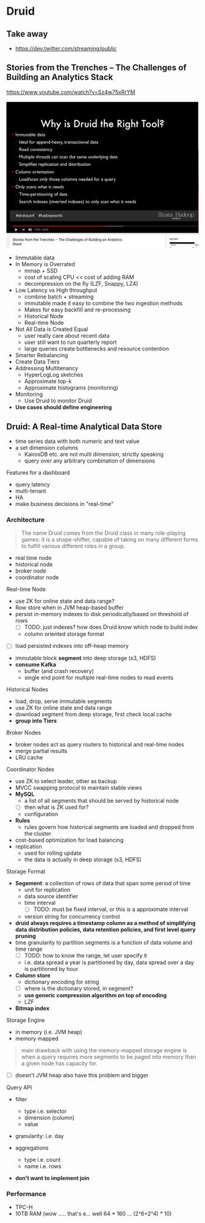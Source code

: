 # Druid

## Take away

- https://dev.twitter.com/streaming/public

## Stories from the Trenches – The Challenges of Building an Analytics Stack

https://www.youtube.com/watch?v=Sz4w75xRrYM

![druid](druid.png)

- Immutable data
- In Memory is Overrated
  - mmap + SSD
  - cost of scaling CPU << cost of adding RAM
  - decompression on the fly (LZF, Snappy, LZ4)
- Low Latency vs High throughput
  - combine batch + streaming
  - immutable made it easy to combine the two ingestion methods
  - Makes for easy backfill and re-processing
  - Historical Node
  - Real-time Node
- Not All Data is Created Equal
  - user really care about recent data
  - user still want to run quarterly report
  - large queries create bottlenecks and resource contention
- Smarter Rebalancing
- Create Data Tiers
- Addressing Multitenancy
  - HyperLogLog sketches
  - Approximate top-k
  - Approximate histograms (monitoring)
- Monitoring
  - Use Druid to monitor Druid
- **Use cases should define engineering**

## Druid: A Real-time Analytical Data Store

- time series data with both numeric and text value
- a set dimension columns
  - KairosDB etc. are not multi dimension, strictly speaking
  - query over any arbitrary combination of dimensions

Features for a dashboard

- query latency
- multi-tenant
- HA
- make business decisions in "real-time"

### Architecture

> The name Druid comes from the Druid class in many role-playing games: it is a
shape-shifter, capable of taking on many different forms to fulfill
various different roles in a group.

- real time node
- historical node
- broker node
- coordinator node

Real-time Node

- use ZK for online state and data range?
- Row store when in JVM heap-based buffer
- persist in-memory indexes to disk periodically/based on threshold of rows
  - [ ] TODO: just indexes? how does Druid know which node to build index
  - column oriented storage format
- [ ] load persisted indexes into off-heap memory
- immutable block **segment** into deep storage (s3, HDFS)
- **consume Kafka**
  - buffer (and crash recovery)
  - single end point for multiple real-time nodes to read events

Historical Nodes

- load, drop, serve immutable segments
- use ZK for online state and data range
- download segment from deep storage, first check local cache
- **group into Tiers**

Broker Nodes

- broker nodes act as query routers to historical and real-time nodes
- merge partial results
- LRU cache

Coordinator Nodes

- use ZK to select leader, other as backup
- MVCC swapping protocol to maintain stable views
- **MySQL**
  - a list of all segments that should be served by historical node
  - [ ] then what is ZK used for?
  - configuration
- **Rules**
  - rules govern how historical segments are loaded and dropped from the cluster
- cost-based optimization for load balancing
- replication
  - used for rolling update
  - the data is actually in deep storage (s3, HDFS)

Storage Format

- **Segement**: a collection of rows of data that span some period of time
  - unit for replication
  - data source identifier
  - time interval
    - [ ] TODO: must be fixed interval, or this is a approximate interval
  - version string for concurrency control
- **druid always requires a timestamp column as a method of simplifying data distribution policies, data retention policies, and first level query pruning**
- time granularity to partition segments is a function of data volume and time range
  - [ ] TODO: how to know the range, let user specify it
  - i.e. data spread a year is partitioned by day, data spread over a day is partitioned by hour
- **Column store**
  - dictionary encoding for string
  - [ ] where is the dictionary stored, in segment?
  - **use generic compression algorithm on top of encoding**
  - LZF
- **Bitmap index**

Storage Engine

- in memory (i.e. JVM heap)
- memory mapped

> main drawback with using the memory-mapped storage engine is when a query requires more segments to be paged into memory
than a given node has capacity for.

- [ ] doesn't JVM heap also have this problem and bigger

Query API

- filter
  - type i.e. selector
  - dimension (column)
  - value
- granularity: i.e. day
- aggregations
  - type i.e. count
  - name i.e. rows

- **don't want to implement join**

### Performance

- TPC-H
- 10TB RAM (wow ..... that's e... well 64 * 160 ... (2^6+2^4) * 10)
